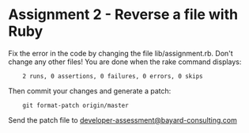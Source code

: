 # Assignment 2 - Reverse a file with Ruby

Fix the error in the code by changing the file lib/assignment.rb.
Don't change any other files! You are done when the rake command
displays:

        2 runs, 0 assertions, 0 failures, 0 errors, 0 skips

Then commit your changes and generate a patch:

        git format-patch origin/master

Send the patch file to developer-assessment@bayard-consulting.com
